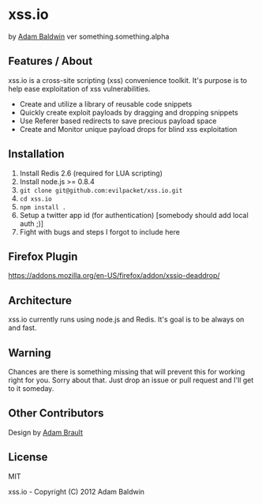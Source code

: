 # xss.io

by [Adam Baldwin](https://twitter.com/adam_baldwin) ver something.something.alpha 


## Features / About
xss.io is a cross-site scripting (xss) convenience toolkit. It's purpose is to help ease exploitation of xss vulnerabilities.

  - Create and utilize a library of reusable code snippets
  - Quickly create exploit payloads by dragging and dropping snippets
  - Use Referer based redirects to save precious payload space
  - Create and Monitor unique payload drops for blind xss exploitation

## Installation

1. Install Redis 2.6 (required for LUA scripting)
1. Install node.js >= 0.8.4
1. ```git clone git@github.com:evilpacket/xss.io.git```
1. ```cd xss.io```
1. ```npm install .```
1. Setup a twitter app id (for authentication) [somebody should add local auth ;)]
1. Fight with bugs and steps I forgot to include here

## Firefox Plugin
https://addons.mozilla.org/en-US/firefox/addon/xssio-deaddrop/ 

## Architecture
xss.io currently runs using node.js and Redis. It's goal is to be always on and fast.

## Warning
Chances are there is something missing that will prevent this for working right for you. Sorry about that. Just drop an issue or pull request and I'll get to it someday.

## Other Contributors
Design by [Adam Brault](https://twitter.com/adambrault)

## License

MIT

xss.io - Copyright (C) 2012 Adam Baldwin

